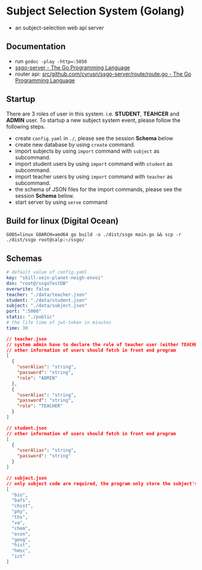 # Subject Selection System (Golang)

- an subject-selection web api server

## Documentation

- run `godoc -play -http=:5050`
- [ssgo-server - The Go Programming Language](http://localhost:5050/pkg/github.com/cyrusn/ssgo-server//)
- router api: [src/github.com/cyrusn/ssgo-server/route/route.go - The Go Programming Language](http://localhost:5050/src/github.com/cyrusn/ssgo-server//route/route.go?s=545:577#L18)

## Startup

There are 3 roles of user in this system. i.e. **STUDENT**, **TEAHCER** and **ADMIN** user. To startup a new subject system event, please follow the following steps.

- create `config.yaml` in `./`, please see the session **Schema** below
- create new database by using `create` command.
- import subjects by using `import` command with `subject` as subcommand.
- import student users by using `import` command with `student` as subcommand.
- import teacher users by using `import` command with `teacher` as subcommand.
- the schema of JSON files for the import commands, please see the session **Schema** below.
- start server by using `serve` command

## Build for linux (Digital Ocean)

`GOOS=linux GOARCH=amd64 go build -o ./dist/ssgo main.go && scp -r ./dist/ssgo root@calp:~/ssgo/`

## Schemas

```yaml
# default value of config.yaml
key: "skill-vein-planet-neigh-envoi"
dsn: "root@/ssgoTestDB"
overwrite: false
teacher: "./data/teacher.json"
student: "./data/student.json"
subject: "./data/subject.json"
port: ":5000"
static: "./public"
# the life time of jwt-token in minutes
time: 30
```

```json
// teacher.json
// system admin have to declare the role of teacher user (either TEACHER or STUDENT).
// other information of users should fetch in front end program
[
  {
    "userAlias": "string",
    "password": "string",
    "role": "ADMIN"
  },
  {
    "userAlias": "string",
    "password": "string",
    "role": "TEACHER"
  }
]
```

```json
// student.json
// other information of users should fetch in front end program
[
  {
    "userAlias": "string",
    "password": "string"
  }
]
```

```json
// subject.json
// only subject code are required, the program only store the subject's capacity.
[
  "bio",
  "bafs",
  "chist",
  "phy",
  "ths",
  "va",
  "chem",
  "econ",
  "geog",
  "hist",
  "hmsc",
  "ict"
]
```
